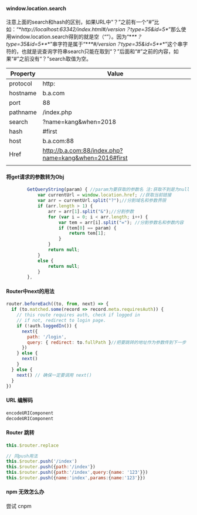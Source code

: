 #### window.location.search

注意上面的search和hash的区别，如果URL中“？”之前有一个“#”比如：“\**http://localhost:63342/index.html#/version？type=35&id=5\**”那么使用window.location.search得到的就是空（“”）。因为“\**\*\*？type=35&id=5\*\**\*”串字符是属于“\**\*\*#/version？type=35&id=5\*\**\*”这个串字符的，也就是说查询字符串search只能在取到“？”后面和“#”之前的内容，如果“#”之前没有“？”search取值为空。



| Property | Value                                                 |
| -------- | ----------------------------------------------------- |
| protocol | http:                                                 |
| hostname | b.a.com                                               |
| port     | 88                                                    |
| pathname | /index.php                                            |
| search   | ?name=kang&when=2018                                  |
| hash     | #first                                                |
| host     | b.a.com:88                                            |
| Href     | http://b.a.com:88/index.php?name=kang&when=2016#first |
|          |                                                       |



#### 将get请求的参数转为Obj

```js
        GetQueryString(param) { //param为要获取的参数名 注:获取不到是为null
            var currentUrl = window.location.href; //获取当前链接
            var arr = currentUrl.split("?");//分割域名和参数界限
            if (arr.length > 1) {
                arr = arr[1].split("&");//分割参数
                for (var i = 0; i < arr.length; i++) {
                    var tem = arr[i].split("="); //分割参数名和参数内容
                    if (tem[0] == param) {
                        return tem[1];
                    }
                }
                return null;
            }
            else {
                return null;
            }
        },
```



#### Router中next的用法

```js
router.beforeEach((to, from, next) => {
  if (to.matched.some(record => record.meta.requiresAuth)) {
    // this route requires auth, check if logged in
    // if not, redirect to login page.
    if (!auth.loggedIn()) {
      next({
        path: '/login',
        query: { redirect: to.fullPath }//把要跳转的地址作为参数传到下一步
      })
    } else {
      next()
    }
  } else {
    next() // 确保一定要调用 next()
  }
})
```



#### URL 编解码

```js
encodeURIComponent
decodeURIComponent
```



#### Router 跳转

```js
this.$router.replace

// 同push用法
this.$router.push('/index')
this.$router.push({path:'/index'})
this.$router.push({path:'/index',query:{name: '123'}})
this.$router.push({name:'index',params:{name:'123'}})
```



#### npm 无效怎么办

尝试 cnpm